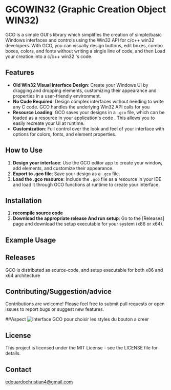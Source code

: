 # GCOWIN32 (Graphic Creation Object WIN32)

GCO is a simple GUI's library which simplifies the creation of simple/basic Windows interfaces and controls using the Win32 API for c/c++ win32 developers. With GCO, you can visually design buttons, edit boxes, combo boxes, colors, and fonts without writing a single line of code, and then Load your creation into a c/c++ win32 's code.

## Features

* **Old Win32 Visual Interface Design**: Create your Windows UI by dragging and dropping elements, customizing their appearance and properties in a user-friendly environment.
* **No Code Required**: Design complex interfaces without needing to write any C code. GCO handles the underlying Win32 API calls for you
* **Resource Loading**: GCO saves your designs in a `.gco` file, which can be loaded as a resource in your application's code . This allows you to easily recreate your UI at runtime.
* **Customization**: Full control over the look and feel of your interface with options for colors, fonts, and element properties.

## How to Use

1. **Design your interface**: Use the GCO editor app to create your window, add elements, and customize their appearance.
2. **Export to .gco file**: Save your design as a `.gco` file.
3. **Load the .gco resource**: Include the `.gco` file as a resource in your IDE and load it through GCO functions  at runtime to create your interface.

## Installation
1. **recompile source code**
2. **Download the appropriate release And run setup**: Go to the [Releases] page and download the setup executable for your system (x86 or x64).
## Example Usage

## Releases
GCO is distributed as source-code, and setup executable for both x86 and x64 architecture
## Contributing/Suggestion/advice
Contributions are welcome! Please feel free to submit pull requests or open issues to report bugs or suggest new features.

##Aspect 
 ![Interface GCO pour choisir les styles du bouton a creer](chemin/vers/image.png)
## License
This project is licensed under the MIT License - see the LICENSE file for details.
## Contact
edouardochristian4@gmail.com

